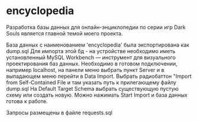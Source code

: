 # encyclopedia
 

Разработка базы данных для онлайн-энциклопедии по серии игр Dark Souls является главной темой моего проекта.

База данных с наименованием 'encyclopedia' была экспортирована как dump.sql
Для импорта этой бд - на устройстве необходимо иметь установленный MySQL Workbench — инструмент для визуального проектирования баз данных.
Необходимо в готовом подключении, например localhost, на панели меню выбрать пункт Server и в выпадающем меню перейти в Data Import.
Выбрать радиобаттон "Import from Self-Contained File и там указать путь к прилегающему файлу dump.sql
На Default Target Schema выбрать существующую пустую схему или создать новую.
Можно нажимать Start Import и база данных готова к работе.

Запросы размещены в файле requests.sql

